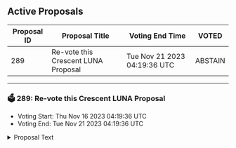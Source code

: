 ## Active Proposals

| Proposal ID | Proposal Title | Voting End Time | VOTED |
|-------------|----------------|-----------------|-------|
| 289 | Re-vote this Crescent LUNA Proposal | Tue Nov 21 2023 04:19:36 UTC | ABSTAIN |

---

### 🗳 289: Re-vote this Crescent LUNA Proposal
- Voting Start: Thu Nov 16 2023 04:19:36 UTC
- Voting End: Tue Nov 21 2023 04:19:36 UTC

<details>
<summary>Proposal Text</summary>
 
Please Re-vote this Proposal: www.mintscan.io/cosmos/proposals/849nnurl: https://www.mintscan.io/cosmos/proposals/849
</details>
